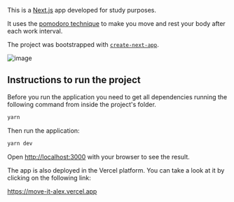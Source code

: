 This is a [Next.js](https://nextjs.org/) app developed for study purposes.

It uses the [pomodoro technique](https://en.wikipedia.org/wiki/Pomodoro_Technique) to make you move and rest your body after each work interval.

The project was bootstrapped with [`create-next-app`](https://github.com/vercel/next.js/tree/canary/packages/create-next-app).

![image](https://user-images.githubusercontent.com/4960681/149275909-9bd62841-a7e0-48ad-b44f-6b066a01450b.png)


## Instructions to run the project

Before you run the application you need to get all dependencies running the following command from inside the project's folder.

```bash
yarn
```

Then run the application:
```bash
yarn dev
```

Open [http://localhost:3000](http://localhost:3000) with your browser to see the result.

The app is also deployed in the Vercel platform. You can take a look at it by clicking on the following link:

https://move-it-alex.vercel.app
